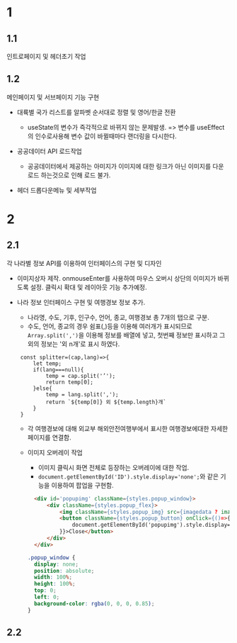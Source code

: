 # 1

## 1.1

인트로페이지 및 헤더초기 작업

## 1.2

메인페이지 및 서브페이지 기능 구현

- 대륙별 국가 리스트를 알파벳 순서대로 정렬 및 영어/한글 전환

  - useState의 변수가 즉각적으로 바뀌지 않는 문제발생. => 변수를 useEffect의 인수로사용해 변수 값이 바뀔때마다 랜더링을 다시한다.

- 공공데이터 API 로드작업

  - 공공데이터에서 제공하는 아미지가 이미지에 대한 링크가 아닌 이미지를 다운로드 하는것으로 인해 로드 불가.

- 헤더 드롭다운메뉴 및 세부작업

# 2

## 2.1

각 나라별 정보 API를 이용하여 인터페이스의 구현 및 디자인

- 이미지상자 제작. onmouseEnter를 사용하여 마우스 오버시 상단의 이미지가 바뀌도록 설정. 클릭시 확대 및 레이아웃 기능 추가예정.

- 나라 정보 인터페이스 구현 및 여행경보 정보 추가.

  - 나라명, 수도, 기후, 인구수, 언어, 종교, 여행경보 총 7개의 탭으로 구분.
  - 수도, 언어, 종교의 경우 쉼표(,)등을 이용해 여러개가 표시되므로 `Array.split(',')`을 이용해 정보를 배열에 넣고, 첫번째 정보만 표시하고 그외의 정보는 '외 n개'로 표시 하였다.

  ```JS
   const splitter=(cap,lang)=>{
       let temp;
       if(lang===null){
           temp = cap.split('’');
           return temp[0];
       }else{
           temp = lang.split(',');
           return `${temp[0]} 외 ${temp.length}개`
       }
   }
  ```

  - 각 여행경보에 대해 외교부 해외안전여행부에서 표시한 여행경보에대한 자세한 페이지를 연결함.

  - 이미지 오버레이 작업

    - 이미지 클릭시 화면 전체로 등장하는 오버레이에 대한 작업.
    - `document.getElementById('ID').style.display='none';`와 같은 기능을 이용하여 팝업을 구현함.

    ```html
      <div id='popupimg' className={styles.popup_window}>
          <div className={styles.popup_flex}>
              <img className={styles.popup_img} src={imagedata ? imagedata : Calarmlevel.data[0].flag_download_url}/>
              <button className={styles.popup_button} onClick={()=>{
                  document.getElementById('popupimg').style.display='none';
              }}>Close</button>
          </div>
      </div>
    ```

    ```css
    .popup_window {
      display: none;
      position: absolute;
      width: 100%;
      height: 100%;
      top: 0;
      left: 0;
      background-color: rgba(0, 0, 0, 0.85);
    }
    ```

## 2.2
